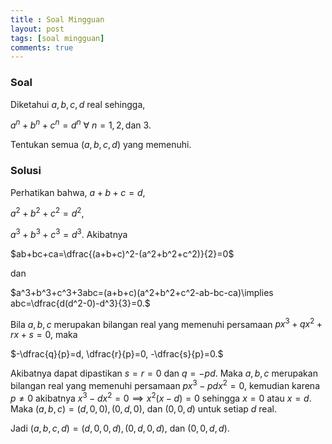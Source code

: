 ```yaml
---
title : Soal Mingguan
layout: post
tags: [soal mingguan]
comments: true
---
```


### Soal
Diketahui $a, b, c, d$ real sehingga,

$a^n+b^n+c^n=d^n\ \forall\ n=1, 2,\text{dan}\ 3.$

Tentukan semua $(a, b, c, d)$ yang memenuhi.
### Solusi
Perhatikan bahwa,
$a+b+c=d,$

$a^2+b^2+c^2=d^2,$

$a^3+b^3+c^3=d^3.$
Akibatnya

$ab+bc+ca=\dfrac{(a+b+c)^2-(a^2+b^2+c^2)}{2}=0$

dan

$a^3+b^3+c^3+3abc=(a+b+c)(a^2+b^2+c^2-ab-bc-ca)\implies	abc=\dfrac{d(d^2-0)-d^3}{3}=0.$

Bila $a, b, c$ merupakan bilangan real yang memenuhi persamaan $px^3+qx^2+rx+s=0$, maka

$-\dfrac{q}{p}=d,	\dfrac{r}{p}=0, -\dfrac{s}{p}=0.$

Akibatnya dapat dipastikan $s=r=0$ dan $q=-pd$. Maka $a, b, c$ merupakan bilangan real yang memenuhi persamaan $px^3-pdx^2=0$, kemudian karena $p\ne0$ akibatnya $x^3-dx^2=0\implies x^2(x-d)=0$ sehingga $x=0$ atau $x=d$. Maka $(a, b, c)=(d, 0, 0), (0, d, 0),$ dan $(0, 0, d)$ untuk setiap $d$ real.
		
Jadi $(a, b, c, d)=(d, 0, 0, d), (0, d, 0, d),$ dan $(0, 0, d, d)$.
